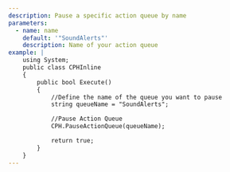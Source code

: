 ```yaml
---
description: Pause a specific action queue by name
parameters:
  - name: name
    default: '"SoundAlerts"'
    description: Name of your action queue
example: |
    using System;
    public class CPHInline
    {
        public bool Execute()
        {
            //Define the name of the queue you want to pause
            string queueName = "SoundAlerts";

            //Pause Action Queue
            CPH.PauseActionQueue(queueName);

            return true;
        }
    }
---
```


